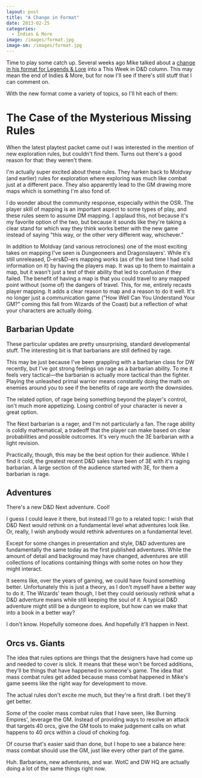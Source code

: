 ```yaml
---
layout: post
title: "A Change in Format"
date: 2013-02-25
categories:
  - Indies & More
image: /images/format.jpg
image-sm: /images/format.jpg
---
```

Time to play some catch up. Several weeks ago Mike talked about a [change in his format for Legends & Lore](http://www.wizards.com/DnD/Article.aspx?x=dnd/4ll/20130204) into a This Week in D&D column. This may mean the end of Indies & More, but for now I'll see if there's still stuff that I can comment on.

With the new format come a variety of topics, so I'll hit each of them:

# The Case of the Mysterious Missing Rules

When the latest playtest packet came out I was interested in the mention of new exploration rules, but couldn't find them. Turns out there's a good reason for that: they weren't there.

I'm actually super excited about these rules. They harken back to Moldvay (and earlier) rules for exploration where exploring was much like combat just at a different pace. They also apparently lead to the GM drawing more maps which is something I'm also fond of.

I do wonder about the community response, especially within the OSR. The player skill of mapping is an important aspect to some types of play, and these rules seem to assume DM mapping. I applaud this, not because it's my favorite option of the two, but because it sounds like they're taking a clear stand for which way they think works better with the new game instead of saying "this way, or the other very different way, whichever."

In addition to Moldvay (and various retroclones) one of the most exciting takes on mapping I've seen is Dungeoneers and Dragonslayers'. While it's still unreleased, D-ers&D-ers mapping works (as of the last time I had solid information on it) by having the players map. It was up to them to maintain a map, but it wasn't just a test of their ability that led to confusion if they failed. The benefit of having a map is that you could travel to any mapped point without (some of) the dangers of travel. This, for me, entirely recasts player mapping. It adds a clear reason to map and a reason to do it well. It's no longer just a communication game ("How Well Can You Understand Your GM?" coming this fall from Wizards of the Coast) but a reflection of what your characters are actually doing.

## Barbarian Update

These particular updates are pretty unsurprising, standard developmental stuff. The interesting bit is that barbarians are still defined by rage.

This may be just because I've been grappling with a barbarian class for DW recently, but I've got strong feelings on rage as a barbarian ability. To me it feels very tactical—the barbarian is actually more tactical than the fighter. Playing the unleashed primal warrior means constantly doing the math on enemies around you to see if the benefits of rage are worth the downsides.

The related option, of rage being something beyond the player's control, isn't much more appetizing. Losing control of your character is never a great option.

The Next barbarian is a rager, and I'm not particularly a fan. The rage ability is coldly mathematical, a tradeoff that the player can make based on clear probabilities and possible outcomes. It's very much the 3E barbarian with a light revision.

Practically, though, this may be the best option for their audience. While I find it cold, the greatest recent D&D sales have been of 3E with it's raging barbarian. A large section of the audience started with 3E, for them a barbarian is rage.

## Adventures

There's a new D&D Next adventure. Cool!

I guess I could leave it there, but instead I'll go to a related topic: I wish that D&D Next would rethink on a fundamental level what adventures look like. Or, really, I wish anybody would rethink adventures on a fundamental level.

Except for some changes in presentation and style, D&D adventures are fundamentally the same today as the first published adventures. While the amount of detail and background may have changed, adventures are still collections of locations containing things with some notes on how they might interact.

It seems like, over the years of gaming, we could have found something better. Unfortunately this is just a theory, as I don't myself have a better way to do it. The Wizards' team though, I bet they could seriously rethink what a D&D adventure means while still keeping the soul of it. A typical D&D adventure might still be a dungeon to explore, but how can we make that into a book in a better way?

I don't know. Hopefully someone does. And hopefully it'll happen in Next.

## Orcs vs. Giants

The idea that rules options are things that the designers have had come up and needed to cover is slick. It means that these won't be forced additions, they'll be things that have happened in someone's game. The idea that mass combat rules get added because mass combat happened in Mike's game seems like the right way for development to move.

The actual rules don't excite me much, but they're a first draft. I bet they'll get better.

Some of the cooler mass combat rules that I have seen, like Burning Empires', leverage the GM. Instead of providing ways to resolve an attack that targets 40 orcs, give the GM tools to make judgement calls on what happens to 40 orcs within a cloud of choking fog.

Of course that's easier said than done, but I hope to see a balance here: mass combat should use the GM, just like every other part of the game.

Huh. Barbarians, new adventures, and war. WotC and DW HQ are actually doing a lot of the same things right now.